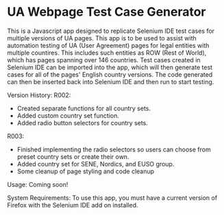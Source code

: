 UA Webpage Test Case Generator
========================

This is a Javascript app designed to replicate Selenium IDE test cases for multiple versions of UA pages. This app is to be used to assist with automation testing of UA (User Agreement) pages for legal entities with multiple countires. This includes such entities as ROW (Rest of World), which has pages spanning over 146 countries. Test cases created in Selenium IDE can be imported into the app, which will then generate test cases for all of the pages' English country versions. The code generated can then be inserted back into Selenium IDE and then run to start testing.

Version History:
R002:
- Created separate functions for all country sets.
- Added custom country set function.
- Added radio button selectors for country sets.

R003:
- Finished implementing the radio selectors so users can choose from preset country sets or create their own.
- Added country set for SENE, Nordics, and EUSO group.
- Some cleanup of page styling and code cleanup

Usage:
Coming soon!

System Requirements:
To use this app, you must have a current version of Firefox with the Selenium IDE add on installed.

